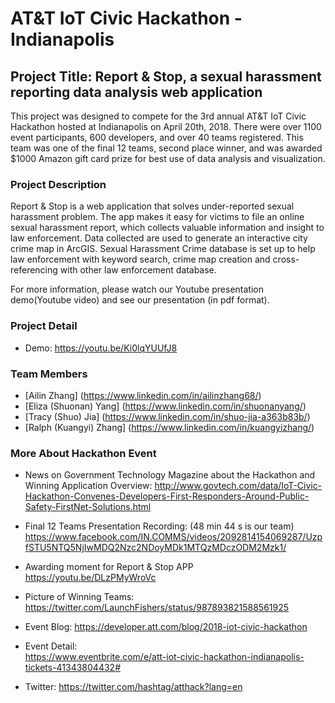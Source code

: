 # AT&T IoT Civic Hackathon - Indianapolis
## Project Title: Report & Stop, a sexual harassment reporting data analysis web application
This project was designed to compete for the 3rd annual AT&T IoT Civic Hackathon hosted at Indianapolis on April 20th, 2018. There were over 1100 event participants, 600 developers, and over 40 teams registered. This team was one of the final 12 teams, second place winner, and was awarded $1000 Amazon gift card prize for best use of data analysis and visualization.

### Project Description

Report & Stop is a web application that solves under-reported sexual harassment problem. The app makes it easy for victims to file an online sexual harassment report, which collects valuable information and insight to law enforcement. Data collected are used to generate an interactive city crime map in ArcGIS. Sexual Harassment Crime database is set up to help law enforcement with keyword search, crime map creation and cross-referencing with other law enforcement database.

For more information, please watch our Youtube presentation demo(Youtube video) and see our presentation (in pdf format).

### Project Detail
- Demo: https://youtu.be/Ki0lqYUUfJ8

### Team Members
- [Ailin Zhang] (https://www.linkedin.com/in/ailinzhang68/)
- [Eliza (Shuonan) Yang] (https://www.linkedin.com/in/shuonanyang/)
- [Tracy (Shuo) Jia] (https://www.linkedin.com/in/shuo-jia-a363b83b/)
- [Ralph (Kuangyi) Zhang] (https://www.linkedin.com/in/kuangyizhang/)

### More About Hackathon Event
- News on Government Technology Magazine about the Hackathon and Winning Application Overview:
  http://www.govtech.com/data/IoT-Civic-Hackathon-Convenes-Developers-First-Responders-Around-Public-Safety-FirstNet-Solutions.html
  
- Final 12 Teams Presentation Recording: (48 min 44 s is our team)
  https://www.facebook.com/IN.COMMS/videos/2092814154069287/UzpfSTU5NTQ5NjIwMDQ2Nzc2NDoyMDk1MTQzMDczODM2Mzk1/
  
- Awarding moment for Report & Stop APP
  https://youtu.be/DLzPMyWroVc

- Picture of Winning Teams: 
  https://twitter.com/LaunchFishers/status/987893821588561925

- Event Blog: 
  https://developer.att.com/blog/2018-iot-civic-hackathon
  
- Event Detail:  
  https://www.eventbrite.com/e/att-iot-civic-hackathon-indianapolis-tickets-41343804432#
  
- Twitter: 
  https://twitter.com/hashtag/atthack?lang=en

